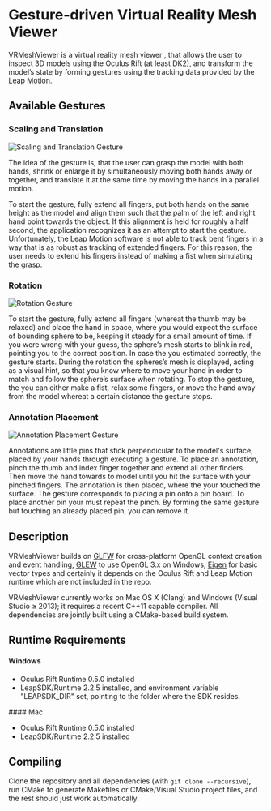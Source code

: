 Gesture-driven Virtual Reality Mesh Viewer
==========================================

VRMeshViewer is a virtual reality mesh viewer , that allows the user to inspect 3D models using the Oculus Rift (at least DK2), and transform the model’s state by forming gestures using the tracking data provided by the Leap Motion. 

## Available Gestures

### Scaling and Translation

![Scaling and Translation Gesture](https://github.com/nicoprevitali/VRMeshViewer/raw/master/figures/gesture-scaling.png "Scaling and Translation Gesture")

The idea of the gesture is, that the user can grasp the model with both hands, shrink or enlarge it by simultaneously 
moving both hands away or together, and translate it at the same time by moving the hands in a parallel motion.

To start the gesture, fully extend all fingers, put both hands on the same height as the model and align them such that the palm of the left and right hand point towards the object. 
If this alignment is held for roughly a half second, the application recognizes it as an attempt to start 
the gesture. Unfortunately, the Leap Motion software is not able to track 
bent fingers in a way that is as robust as tracking of extended fingers. For this reason, the user needs 
to extend his fingers instead of making a fist when simulating the grasp.

### Rotation

![Rotation Gesture](https://github.com/nicoprevitali/VRMeshViewer/raw/master/figures/gesture-rotation.png "Rotation Gesture")

To start the gesture, fully extend all fingers (whereat the thumb may be relaxed) and place the hand in space, where you would expect 
the surface of bounding sphere to be, keeping it steady for a small amount of time. If you were wrong with your guess, the sphere’s mesh 
starts to blink in red, pointing you to the correct position. In case the you estimated correctly, the gesture starts. 
During the rotation the spheres’s mesh is displayed, acting as a visual hint, so that you know where to move your hand in order to match and 
follow the sphere’s surface when rotating. To stop the gesture, the you can either make a fist, relax some fingers, or move the hand away from 
the model whereat a certain distance the gesture stops.

### Annotation Placement

![Annotation Placement Gesture](https://github.com/nicoprevitali/VRMeshViewer/raw/master/figures/gesture-annotation.png "Annotation Placement Gesture")

Annotations are little pins that stick perpendicular to the model's surface, placed by your hands through executing a gesture. 
To place an annotation, pinch the thumb and index finger together and extend all other finders. Then move the hand towards to model until you 
hit the surface with your pinched fingers. The annotation is then placed, where the your touched the surface. 
The gesture corresponds to placing a pin onto a pin board. To place another pin your must repeat the pinch. 
By forming the same gesture but touching an already placed pin, you can remove it.

## Description

VRMeshViewer builds on [GLFW](http://www.glfw.org/) for cross-platform OpenGL context creation and event handling, 
[GLEW](http://glew.sourceforge.net/) to use OpenGL 3.x on Windows, 
[Eigen](http://eigen.tuxfamily.org/index.php?title=Main_Page) for basic vector types and certainly it depends on the
Oculus Rift and Leap Motion runtime which are not included in the repo.

VRMeshViewer currently works on Mac OS X (Clang) and Windows
(Visual Studio ≥ 2013); it requires a recent C++11 capable compiler. All
dependencies are jointly built using a CMake-based build system.

## Runtime Requirements

#### Windows

* Oculus Rift Runtime 0.5.0 installed
* LeapSDK/Runtime 2.2.5 installed, and environment variable "LEAPSDK_DIR" set, pointing to the folder where the SDK resides.

#### Mac

* Oculus Rift Runtime 0.5.0 installed
* LeapSDK/Runtime 2.2.5 installed

## Compiling

Clone the repository and all dependencies (with `git clone --recursive`),
run CMake to generate Makefiles or CMake/Visual Studio project files, and
the rest should just work automatically.